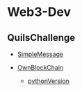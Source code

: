 # Web3-Dev

## QuilsChallenge
- [SimpleMessage](https://github.com/Aviksaikat/Web3-Dev/tree/main/QuilsChallenges/OwnBlockChain/SimpleMessage)

- [OwnBlockChain](https://github.com/Aviksaikat/Web3-Dev/tree/main/QuilsChallenges/OwnBlockChain/)
    - [pythonVersion](https://github.com/Aviksaikat/Web3-Dev/tree/main/QuilsChallenges/OwnBlockChain/python_version)